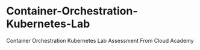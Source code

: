 # Container-Orchestration-Kubernetes-Lab
Container Orchestration Kubernetes Lab Assessment From Cloud Academy
